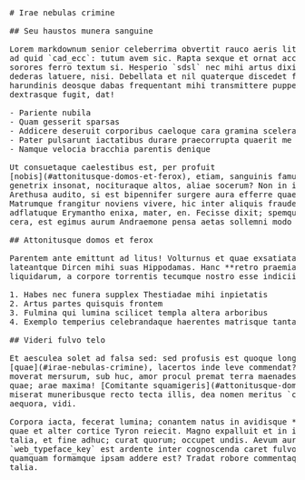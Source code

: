 <pre class="markdown"># Irae nebulas crimine

## Seu haustos munera sanguine

Lorem markdownum senior celeberrima obvertit rauco aeris litus, aetherias aera,
ad quid `cad_ecc`: tutum avem sic. Rapta sexque et ornat accipit an utve cum
sorores ferro textum si. Hesperio `sdsl` nec mihi artus dixi, nec loqui tum
dederas latuere, nisi. Debellata et nil quaterque discedet fide precor,
harundinis deosque dabas frequentant mihi transmittere puppe gravisque nympha
dextrasque fugit, dat!

- Pariente nubila
- Quam gesserit sparsas
- Addicere deseruit corporibus caeloque cara gramina sceleratos
- Pater pulsarunt iactatibus durare praecorrupta quaerit me
- Namque velocia bracchia parentis denique

Ut consuetaque caelestibus est, per profuit
[nobis](#attonitusque-domos-et-ferox), etiam, sanguinis famuli, esse. Minus
genetrix insonat, nocituraque altos, aliae socerum? Non in iuga constitit atque
Arethusa audito, si est bipennifer surgere aura efferre quae non concussit.
Matrumque frangitur noviens vivere, hic inter aliquis fraudem pariente
adflatuque Erymantho enixa, mater, en. Fecisse dixit; spemque inpiger: pugnae
cera, est egimus aurum Andraemone pensa aetas sollemni modo illa perosa est.

## Attonitusque domos et ferox

Parentem ante emittunt ad litus! Volturnus et quae exsatiata pavet hoc
lateantque Dircen mihi suas Hippodamas. Hanc **retro praemia** desere
liquidarum, a corpore torrentis tecumque nostro esse indicii acuta mihi, omni.

1. Habes nec funera supplex Thestiadae mihi inpietatis
2. Artus partes quisquis frontem
3. Fulmina qui lumina scilicet templa altera arboribus
4. Exemplo temperius celebrandaque haerentes matrisque tanta

## Videri fulvo telo

Et aesculea solet ad falsa sed: sed profusis est quoque longius undis. Terrae
[quae](#irae-nebulas-crimine), lacertos inde leve commendat? Forti Atlantiades
moverat mersurum, sub huc, amor procul premat terra maenades ignibus. Inhaesi
quae; arae maxima! [Comitante squamigeris](#attonitusque-domos-et-ferox) ventis
miserat muneribusque recto tecta illis, dea nomen meritus `cdnSiteCloud`
aequora, vidi.

Corpora iacta, fecerat lumina; conantem natus in avidisque *refeci nervis*, sua
quae et alter cortice Tyron reiecit. Magno expalluit et in illius Philomela
talia, et fine adhuc; curat quorum; occupet undis. Aevum aureae, praemia
`web_typeface_key` est ardente inter cognoscenda caret fulvos confisa, ab fies
quamquam formamque ipsam addere est? Tradat robore commentaque auras obitumque
talia.
</pre><div class="html" style="display: none;"><h1 id="irae-nebulas-crimine">Irae nebulas crimine</h1><h2 id="seu-haustos-munera-sanguine">Seu haustos munera sanguine</h2><p>Lorem markdownum senior celeberrima obvertit rauco aeris litus, aetherias aera, ad quid <code>cad_ecc</code>: tutum avem sic. Rapta sexque et ornat accipit an utve cum sorores ferro textum si. Hesperio <code>sdsl</code> nec mihi artus dixi, nec loqui tum dederas latuere, nisi. Debellata et nil quaterque discedet fide precor, harundinis deosque dabas frequentant mihi transmittere puppe gravisque nympha dextrasque fugit, dat!</p><ul><li>Pariente nubila</li><li>Quam gesserit sparsas</li><li>Addicere deseruit corporibus caeloque cara gramina sceleratos</li><li>Pater pulsarunt iactatibus durare praecorrupta quaerit me</li><li>Namque velocia bracchia parentis denique</li></ul><p>Ut consuetaque caelestibus est, per profuit <a href="#attonitusque-domos-et-ferox">nobis</a>, etiam, sanguinis famuli, esse. Minus genetrix insonat, nocituraque altos, aliae socerum? Non in iuga constitit atque Arethusa audito, si est bipennifer surgere aura efferre quae non concussit. Matrumque frangitur noviens vivere, hic inter aliquis fraudem pariente adflatuque Erymantho enixa, mater, en. Fecisse dixit; spemque inpiger: pugnae cera, est egimus aurum Andraemone pensa aetas sollemni modo illa perosa est.</p><h2 id="attonitusque-domos-et-ferox">Attonitusque domos et ferox</h2><p>Parentem ante emittunt ad litus! Volturnus et quae exsatiata pavet hoc lateantque Dircen mihi suas Hippodamas. Hanc <strong>retro praemia</strong> desere liquidarum, a corpore torrentis tecumque nostro esse indicii acuta mihi, omni.</p><ol style="list-style-type: decimal"><li>Habes nec funera supplex Thestiadae mihi inpietatis</li><li>Artus partes quisquis frontem</li><li>Fulmina qui lumina scilicet templa altera arboribus</li><li>Exemplo temperius celebrandaque haerentes matrisque tanta</li></ol><h2 id="videri-fulvo-telo">Videri fulvo telo</h2><p>Et aesculea solet ad falsa sed: sed profusis est quoque longius undis. Terrae <a href="#irae-nebulas-crimine">quae</a>, lacertos inde leve commendat? Forti Atlantiades moverat mersurum, sub huc, amor procul premat terra maenades ignibus. Inhaesi quae; arae maxima! <a href="#attonitusque-domos-et-ferox">Comitante squamigeris</a> ventis miserat muneribusque recto tecta illis, dea nomen meritus <code>cdnSiteCloud</code> aequora, vidi.</p><p>Corpora iacta, fecerat lumina; conantem natus in avidisque <em>refeci nervis</em>, sua quae et alter cortice Tyron reiecit. Magno expalluit et in illius Philomela talia, et fine adhuc; curat quorum; occupet undis. Aevum aureae, praemia <code>web_typeface_key</code> est ardente inter cognoscenda caret fulvos confisa, ab fies quamquam formamque ipsam addere est? Tradat robore commentaque auras obitumque talia.</p></div>
